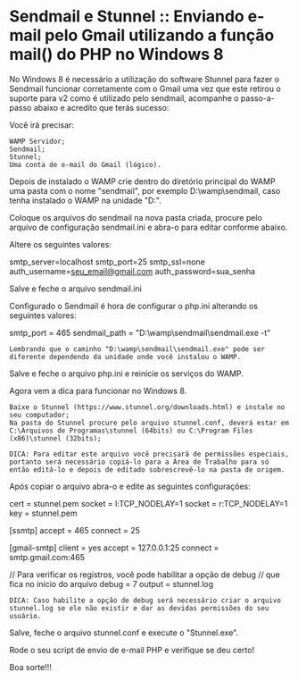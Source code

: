  Sendmail e Stunnel :: Enviando e-mail pelo Gmail utilizando a função mail() do PHP no Windows 8
================================================================================================

No Windows 8 é necessário a utilização do software Stunnel para fazer o Sendmail funcionar corretamente com o Gmail uma vez que este retirou o suporte para v2 como é utilizado pelo sendmail, acompanhe o passo-a-passo abaixo e acredito que terás sucesso:

Você irá precisar:

    WAMP Servidor;
    Sendmail;
    Stunnel;
    Uma conta de e-mail do Gmail (lógico).

Depois de instalado o WAMP crie dentro do diretório principal do WAMP uma pasta com o nome "sendmail", por exemplo D:\wamp\sendmail, caso tenha instalado o WAMP na unidade "D:".

Coloque os arquivos do sendmail na nova pasta criada, procure pelo arquivo de configuração sendmail.ini e abra-o para editar conforme abaixo.

Altere os seguintes valores:

smtp_server=localhost
smtp_port=25
smtp_ssl=none
auth_username=seu_email@gmail.com
auth_password=sua_senha

Salve e feche o arquivo sendmail.ini

Configurado o Sendmail é hora de configurar o php.ini alterando os seguintes valores:

smtp_port = 465
sendmail_path = "D:\wamp\sendmail\sendmail.exe -t"

    Lembrando que o caminho "D:\wamp\sendmail\sendmail.exe" pode ser diferente dependendo da unidade onde você instalou o WAMP.

Salve e feche o arquivo php.ini e reinicie os serviços do WAMP.

Agora vem a dica para funcionar no Windows 8.

    Baixe o Stunnel (https://www.stunnel.org/downloads.html) e instale no seu computador;
    Na pasta do Stunnel procure pelo arquivo stunnel.conf, deverá estar em C:\Arquivos de Programas\stunnel (64bits) ou C:\Program Files (x86)\stunnel (32bits);

    DICA: Para editar este arquivo você precisará de permissões especiais, portanto será necessário copiá-lo para a Área de Trabalho para só então editá-lo e depois de editado sobrescrevê-lo na pasta de origem.

Após copiar o arquivo abra-o e edite as seguintes configurações:

cert = stunnel.pem
socket = l:TCP_NODELAY=1
socket = r:TCP_NODELAY=1
key = stunnel.pem

[ssmtp]
accept  = 465
connect = 25

[gmail-smtp]
client = yes
accept = 127.0.0.1:25
connect = smtp.gmail.com:465

// Para verificar os registros, você pode habilitar a opção de debug
// que fica no início do arquivo
debug = 7
output = stunnel.log

    DICA: Caso habilite a opção de debug será necessário criar o arquivo stunnel.log se ele não existir e dar as devidas permissões do seu usuário.

Salve, feche o arquivo stunnel.conf e execute o "Stunnel.exe".

Rode o seu script de envio de e-mail PHP e verifique se deu certo!

Boa sorte!!!

